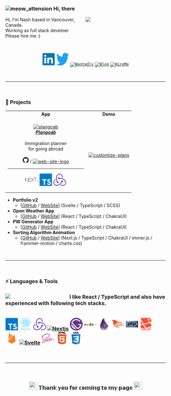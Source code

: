 <h3><img src="https://emojis.slackmojis.com/emojis/images/1613285697/12806/meow_attention.png?1613285697" alt="meow_attension" height=32 /> Hi, there</h3>
<a href="#">
  <img src="https://github-readme-stats.vercel.app/api?username=snamiki1212&count_private=true&show_icons=true" width="50%" align="right"/>
</a>

<p align="left">
Hi, I'm Nash based in Vancouver, Canada.<br />
Working as full stack develoer<br />
Please hire me :)<br />
</p>

<br />

<p align="center">
<code><a href="https://www.linkedin.com/in/snamiki1212"><img src="https://raw.githubusercontent.com/devicons/devicon/master/icons/linkedin/linkedin-original.svg" alt="LinkedIn" width="40" height="40"></a></code><!-- Linkedin -->
<code><a href="https://twitter.com/snamiki1212"><img src="https://raw.githubusercontent.com/devicons/devicon/master/icons/twitter/twitter-original.svg" alt="Twitter" width="40" height="40"/></a></code><!-- Twitter -->
<code><a href="https://www.wantedly.com/users/103593293"><img src="https://user-images.githubusercontent.com/26793088/108453626-b4ee4980-721f-11eb-8393-283e06481824.png" alt="Wantedly" width="40" height="40"></a></code><!-- Wantedly -->
<code><a href="https://snamiki1212.com"><img src="https://user-images.githubusercontent.com/26793088/109406765-a47d5380-7930-11eb-891b-0bb0e2dbc3b6.png" alt="Blog" width="40" height="40"></a></code><!-- Blog -->
<code><a href="./resume.en.pdf"><img src="https://user-images.githubusercontent.com/26793088/109260945-ee8cfa80-77b3-11eb-952b-a1c7f0349edc.png" alt="HireMe" width="40" height="40"></a></code><!-- Resume -->
<!-- <code><a href="https://gist.github.com/snamiki1212/2681ec95818d6d4afdd20b98a60f3d83"><img src="https://user-images.githubusercontent.com/26793088/109260945-ee8cfa80-77b3-11eb-952b-a1c7f0349edc.png" alt="HireMe" width="40" height="40"></a></code> -->
</p>

<br /><hr /><br />

<h3>🚀 Projects</h3>

<table align="center">
  <tr>
    <td align="center"><b>App</b></td>
    <td align="center"><b>Demo</b></td>
  </tr>
  <tr>
    <td align="center" width="240">
      <br />
      <a href="https://plangoab.snamiki1212.com/">
        <img src="https://user-images.githubusercontent.com/26793088/114226746-d5d24180-9928-11eb-9b1b-bbf856098c9d.png"
          alt="plangoab" width="80" height="80">
        <br />
        <span>𝑷𝒍𝒂𝒏𝒈𝒐𝒂𝒃</span></a><br /><br />
      <span>
        Immigration planner<br />for going abroad<br />
      </span>
      <br />
      <a href="https://github.com/snamiki1212/plangoab"><img
          src="https://raw.githubusercontent.com/devicons/devicon/master/icons/github/github-original.svg"
          alt="github-logo" width="20" height="20" /></a> / <a href="https://plangoab.snamiki1212.com"><img
          src="https://user-images.githubusercontent.com/26793088/109406763-a3e4bd00-7930-11eb-92c0-c8aa756ede4e.png"
          width="20" height="20" alt="web-site-logo" /></a>
      <br />
      <hr />
      <p align="center">
        <a href="#" target="_blank"><img
            src="https://raw.githubusercontent.com/devicons/devicon/master/icons/nextjs/nextjs-original-wordmark.svg"
            alt="React" width="40" height="40"></a><!-- React -->
        <a href="#" target="_blank"><img
            src="https://raw.githubusercontent.com/devicons/devicon/master/icons/typescript/typescript-original.svg"
            alt="TypeScript" width="40" height="40"></a><!-- TypeScript -->
        <a href="#" target="_blank"><img
            src="https://raw.githubusercontent.com/devicons/devicon/master/icons/redux/redux-original.svg" alt="Redux"
            width="40" height="40"></a><!-- Redux -->
      </p>
    </td>
    <td>
      <a href="https://plangoab.snamiki1212.com">
        <img width="480"
          src="https://user-images.githubusercontent.com/26793088/109248982-b37ecd00-779b-11eb-835a-21ba4d9e9e92.gif"
          alt="customize-plans">
      </a>
    </td>
  </tr>
</table>

<ul>
  <li>
    <b>Portfolio v2</b>
    <ul>
      <li>[<a href="https://github.com/snamiki1212/v2">GitHub</a> / <a
          href="https://snamiki1212.github.io/v2">WebSite</a>]
        (Svelte / TypeScript /
        SCSS)
      </li>
    </ul>
  </li>
  <li>
    <b>Open Weather App</b>
    <ul>
      <li>[<a href="https://github.com/snamiki1212/open-weather-react-typescript-chakra">GitHub</a>
        / <a href="https://snamiki1212.github.io/open-weather-react-typescript-chakra/">WebSite</a>]
        (React / TypeScript /
        ChakraUI)</li>
    </ul>
  </li>
  <li>
    <b>PW Generator App</b>
    <ul>
      <li>[<a href="https://github.com/snamiki1212/pw-generator-react-typescript-chakra">GitHub</a>
        / <a href="https://snamiki1212.github.io/pw-generator-react-typescript-chakra/">WebSite</a>]
        (React / TypeScript /
        ChakraUI)</li>
    </ul>
  <li>
    <b>Sorting Algorithm Animation</b>
    <ul>
      <li>[<a href="https://github.com/snamiki1212/sorting-algorithm-animation">GitHub</a>
        / <a href="https://snamiki1212.github.io/sorting-algorithm-animation/">WebSite</a>] (Next.js / TypeScript /
        ChakraUI / immer.js / frammer-motion / charts.css)</li>
    </ul>
  </li>
</ul>

<br /><hr /><br />

<h3>⚡️ Languages & Tools<h3>

<a href="#">
  <img src="https://github-readme-stats.vercel.app/api/top-langs/?username=snamiki1212&layout=compact" width="40%" align="left"/>
</a>

I like React / TypeScript and also have experienced with following tech stacks.<br /><br />

<a href="#" target="_blank"><img src="https://raw.githubusercontent.com/devicons/devicon/master/icons/typescript/typescript-original.svg" alt="TypeScript" width="40" height="40"></a><!-- TypeScript -->
<a href="#" target="_blank"><img src="https://raw.githubusercontent.com/devicons/devicon/master/icons/react/react-original-wordmark.svg" alt="React" width="40" height="40"></a><!-- React -->
<a href="#" target="_blank"><img src="https://raw.githubusercontent.com/devicons/devicon/master/icons/redux/redux-original.svg" alt="Redux" width="40" height="40"></a><!-- Redux -->
<a href="#" target="_blank"><img src="https://user-images.githubusercontent.com/47953339/102215109-055fc880-3eb8-11eb-89fb-2bb3201bd964.png" alt="Nextjs" width="40" height="40"></a><!-- Nextjs -->
<a href="#" target="_blank"><img src="https://raw.githubusercontent.com/devicons/devicon/master/icons/gatsby/gatsby-original.svg" alt="Gatsby" width="40" height="40"></a><!-- Gatsby -->
<a href="#" target="_blank"><img src="https://raw.githubusercontent.com/devicons/devicon/master/icons/nodejs/nodejs-original-wordmark.svg" alt="Nodejs" width="40" height="40"></a><!-- Nodejs -->
<a href="#" target="_blank"><img src="https://raw.githubusercontent.com/devicons/devicon/16dc73065dd3264d6cf49cb455821e23c8627757/icons/elixir/elixir-original.svg" alt="Elixir" width="40" height="40"></a><!-- Elixir -->
<a href="#" target="_blank"><img src="https://raw.githubusercontent.com/devicons/devicon/fc95b46563a680340bd279eb00bc9b4829b6a30a/icons/phoenix/phoenix-original.svg" alt="Phoenix" width="40" height="40"></a><!-- Phoenix -->
<a href="#" target="_blank"><img src="https://raw.githubusercontent.com/devicons/devicon/master/icons/php/php-original.svg" alt="PHP" width="40" height="40"></a><!-- PHP -->
<a href="#" target="_blank"><img src="https://raw.githubusercontent.com/devicons/devicon/master/icons/laravel/laravel-plain-wordmark.svg" alt="Laravel" width="40" height="40"></a><!-- Laravel -->
<a href="#" target="_blank"><img src="https://raw.githubusercontent.com/devicons/devicon/master/icons/firebase/firebase-plain.svg" alt="Firebase" width="40" height="40"></a><!-- Firebase -->
<a href="#" target="_blank"><img src="https://avatars.githubusercontent.com/u/23617963?s=200&v=4" alt="Svelte" width="40" height="40"></a><!-- Svelte -->
<a href="#" target="_blank"><img src="https://raw.githubusercontent.com/devicons/devicon/master/icons/sass/sass-original.svg" alt="Sass" width="40" height="40"></a><!-- Sass -->
<a href="#" target="_blank"><img src="https://raw.githubusercontent.com/devicons/devicon/master/icons/html5/html5-original-wordmark.svg" alt="HTML5" width="40" height="40"></a><!-- HTML5 -->
<a href="#" target="_blank"><img src="https://raw.githubusercontent.com/devicons/devicon/master/icons/css3/css3-original-wordmark.svg" alt="CSS3" width="40" height="40"></a><!-- CSS3 -->

<br /><hr /><br />

<h3 align="center"><a href=#><img src="https://user-images.githubusercontent.com/26793088/109398038-0f0d9f80-78ef-11eb-88da-3be57ab8e8df.gif" width="25" height="25"/></a> 𝕋𝕙𝕒𝕟𝕜  𝕪𝕠𝕦 𝕗𝕠𝕣 𝕔𝕠𝕞𝕚𝕟𝕘 𝕥𝕠 𝕞𝕪 𝕡𝕒𝕘𝕖 <a href=#><img src="https://user-images.githubusercontent.com/26793088/109398038-0f0d9f80-78ef-11eb-88da-3be57ab8e8df.gif" width="25" height="25"/></a>
<h3>

<!-- Tips how to create this profile markdown: https://qiita.com/snamiki1212/items/5cbb78aafdfe7a3f395e -->

